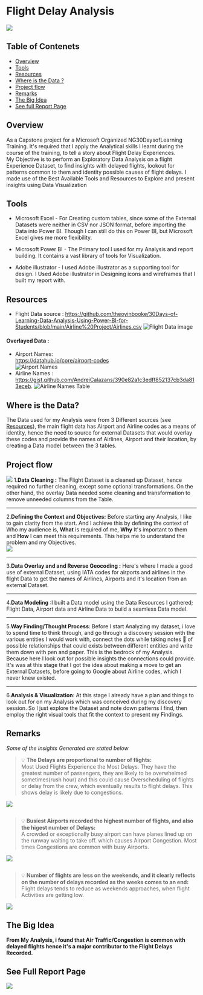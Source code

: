 # Flight Delay Analysis
![](https://github.com/Driplytics/Flight-Delay-Analysis-/blob/main/Delayed.png)
   ## Table of Contenets  
   - [Overview](https://github.com/Driplytics/Flight-Delay-Analysis-/blob/main/README.md#overview)  
   - [Tools](https://github.com/Driplytics/Flight-Delay-Analysis-/blob/main/README.md#tools)  
   - [Resources](https://github.com/Driplytics/Flight-Delay-Analysis-/blob/main/README.md#resources)
   - [Where is the Data ?](https://github.com/Driplytics/Flight-Delay-Analysis-/blob/main/README.md#where-is-the-data)
   - [Project flow](https://github.com/Driplytics/Flight-Delay-Analysis-/blob/main/README.md#project-flow)
   - [Remarks](https://github.com/Driplytics/Flight-Delay-Analysis-/blob/main/README.md#remarks)
   - [The Big Idea](https://github.com/Driplytics/Flight-Delay-Analysis-/blob/main/README.md#the-big-idea)
   - [See full Report Page](https://github.com/Driplytics/Flight-Delay-Analysis-/blob/main/README.md#see-full-report-page)

##   Overview
As a Capstone project for a Microsoft Organized NG30DaysofLearning Training. It's required that I apply the Analytical skills I learnt during the course of the training, to tell a story about Flight Delay Experiences.  
My Objective is to perform an Exploratory Data Analysis on a flight Experience Dataset, to find insights with delayed flights, lookout for patterns common to them and identity possible causes of flight delays. I made use of the Best Available Tools and Resources to Explore and present insights using Data Visualization  

##  Tools


*  Microsoft Excel - For Creating custom tables, since some of the External Datasets were neither in CSV nor JSON format, before importing the Data into Power BI. Though I can still do this on Power BI, but Microsoft Excel gives me more flexibility.

*  Microsoft Power BI - The Primary tool I used for my Analysis and report building. It contains a vast library of tools for Visualization.

*  Adobe illustrator - I used Adobe illustrator as a supporting tool for design. I Used Adobe illustrator in Designing icons and wireframes that I built my report with. 




##  Resources

* Flight Data source : 
<https://github.com/theoyinbooke/30Days-of-Learning-Data-Analysis-Using-Power-BI-for-Students/blob/main/Airline%20Project/Airlines.csv>  ![Flight Data image](https://github.com/Driplytics/Flight-Delay-Analysis-/blob/main/Dataset.png)

####  Overlayed Data :   
   *  Airport Names:  
<https://datahub.io/core/airport-codes>  
![Airport Names](https://github.com/Driplytics/Flight-Delay-Analysis-/blob/main/Airport%20Name%20Data.png)  
*  Airline Names : 
<https://gist.github.com/AndreiCalazans/390e82a1c3edff852137cb3da813eceb>. ![Airline Names Table](https://github.com/Driplytics/Flight-Delay-Analysis-/blob/main/Airline%20Table.png)





##  Where is the Data? 
The Data used for my Analysis were from 3 Different sources (see [Resources](https://github.com/Driplytics/Flight-Delay-Analysis-/blob/main/README.md#resources)), the main flight data has Airport and Airline codes as a means of identity, hence the need to source for external Datasets that would  overlay these codes and provide the names of Airlines, Airport and their location, by creating a Data model  between the 3 tables. 

##  Project flow
![](https://github.com/Driplytics/Flight-Delay-Analysis-/blob/main/Project%20flowArtboard%201.png)
1.__Data Cleaning :__ The Flight Dataset is a cleaned up Dataset, hence required no further cleaning, except some optional transformations. On the other hand, the overlay Data needed some cleaning and transformation to remove unneeded columns from the Table. 
 
___

2.__Defining the Context and Objectives:__ Before starting any Analysis, I like to gain clarity from the start. And I achieve this by defining the context of Who my audience is, **What** is required of me, **Why** It's important to them and **How** I can meet this requirements. This helps me to understand the problem and my Objectives.  
    ![](https://github.com/Driplytics/Flight-Delay-Analysis-/blob/main/Flight%20Experience%20Context.jpg)
___

3.__Data Overlay and and Reverse Geocoding :__ Here's where I made a good use of external Dataset, using IATA codes for airports and airlines in the flight Data to get the names of Airlines, Airports and it's location from an external Dataset.

___

4.__Data Modeling__ :I built a Data model using the Data Resources I gathered; Flight Data, Airport data and Airline Data to build a seamless Data model.

___
5.__Way Finding/Thought Process__: Before I start Analyzing my dataset, i love to spend time to think through, and go through a discovery session with the various entities I would work with, connect the dots while taking notes :memo: of possible relationships that could exists between different entities and write them down with pen and paper. This is the bedrock of my Analysis. Because here I look out for possible insights the connections could provide.  It's was at this stage that I got the idea about making a move to get an External Datasets, before going to Google about Airline codes, which I never knew existed. 

___
6.__Analysis & Visualization__: At this stage I already have a plan and things to look out for on my Analysis which was conceived during my discovery session. So I just explore the Dataset and note down patterns I find, then employ the right visual tools that fit the context to present my Findings.  
## Remarks 
   *Some of the insights Generated are stated below*    
>:bulb: **The Delays are proportional to number of flights:**   
   Most Used Flights Experience the Most Delays. They have the greatest number of passengers, they are likely to be overwhelmed sometimes(rush hour) and this could cause Overscheduling of flights or delay from the crew, which eventually results to flight delays. This shows delay is likely due to congestions.    

 ![](https://github.com/Driplytics/Flight-Delay-Analysis-/blob/main/Airline%20Review.png)
```

```

>:bulb: **Busiest Airports recorded the highest number of flights, and also the higest number of Delays:**  
    A crowded or exceptionally busy airport can have planes lined up on the runway waiting to take off. which causes Airport Congestion. Most times Congestions are common with busy Airports.  
  
 ![](https://github.com/Driplytics/Flight-Delay-Analysis-/blob/main/airports%20review.png)  
 ```
 
 ```
> :bulb: **Number of flights are less on the weekends, and it clearly reflects on the number of delays recorded as the weeks comes to an end:**  
> Flight delays tends to reduce as weekends approaches, when flight Activities are getting low.  

 ![](https://github.com/Driplytics/Flight-Delay-Analysis-/blob/main/Weekends%20Review.png)
 
 ## The Big Idea 
 **From My Analysis, i found that Air Traffic/Congestion is common with delayed flights hence it's a major contributor to the Flight Delays Recorded.**

 ##  See Full Report Page
 ![](https://github.com/Driplytics/Flight-Delay-Analysis-/blob/main/eull%20report.png)



 


















